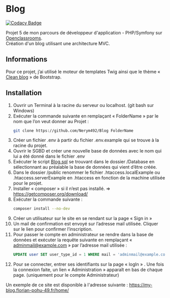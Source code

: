 # Blog

[![Codacy Badge](https://app.codacy.com/project/badge/Grade/b8aaefa3d469448492bd7a56bb1e0af6)](https://app.codacy.com/gh/Nerym492/Blog/dashboard?utm_source=gh&utm_medium=referral&utm_content=&utm_campaign=Badge_grade)

Projet 5 de mon parcours de développeur d'application - PHP/Symfony sur [Openclassrooms](https://openclassrooms.com/).  
Création d'un blog utilisant une architecture MVC.

## Informations

Pour ce projet, j’ai utilisé le moteur de templates Twig ainsi que le thème « [Clean blog](https://startbootstrap.com/previews/clean-blog)  » de Bootstrap.

## Installation

1.  Ouvrir un Terminal à la racine du serveur ou localhost. (git bash sur Windows)
2.  Exécuter la commande suivante en remplaçant « FolderName » par le nom que l’on veut donner au Projet :
    ```sh
    git clone https://github.com/Nerym492/Blog FolderName 
    ```
3.  Créer un fichier .env à partir du fichier .env.example qui se trouve à la racine du projet.
4.  Ouvrir le SGBD et créer une nouvelle base de données avec le nom qui lui a été donné dans le fichier .env
5.  Exécuter le script [Blog.sql](https://github.com/Nerym492/Blog/Database/Blog.sql) se trouvant dans le dossier /Database en 
sélectionnant au préalable la base de données qui vient d’être créée.
6.  Dans le dossier /public renommer le fichier .htaccess.localExample ou .htaccess.serverExample en .htaccess en fonction de la machine utilisée pour le projet.
7.  Installer « composer » si il n’est pas installé. => https://getcomposer.org/download/
8.  Exécuter la commande suivante :
    ```sh
    composer install --no-dev
    ```
9.  Créer un utilisateur sur le site en se rendant sur la page « Sign in »
10.  Un mail de confirmation est envoyé sur l’adresse mail utilisée. 
Cliquer sur le lien pour confirmer l’inscription.
11.  Pour passer le compte en administrateur se rendre dans la base de données et exécuter la requête suivante en 
remplaçant « adminmail@example.com » par l’adresse mail utilisée : 
     ```sql
     UPDATE user SET user_type_id = 1 WHERE mail = 'adminmail@example.com'.
     ```
12.	 Pour se connecter, entrer ses identifiants sur la page « logIn » . 
Une fois la connexion faite, un lien « Administration » apparaît en bas de chaque page.
(uniquement pour le compte Administrateur)

Un exemple de ce site est disponible à l'adresse suivante : https://my-blog.florian-pohu-49.fr/home/  